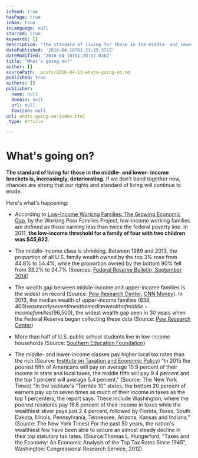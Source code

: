 ```yaml
---
inFeed: true
hasPage: true
inNav: true
inLanguage: null
starred: true
keywords: []
description: "The standard of living for those in the middle- and lower- income brackets is, increasingly, deteriorating. Let's band together."
datePublished: '2016-04-18T01:21:29.371Z'
dateModified: '2016-04-18T01:20:57.036Z'
title: "What's going on?"
author: []
sourcePath: _posts/2016-04-13-whats-going-on.md
published: true
authors: []
publisher:
  name: null
  domain: null
  url: null
  favicon: null
url: whats-going-on/index.html
_type: Article

---
```

# What's going on?

**The standard of living for those in the middle- and lower- income brackets is, increasingly, deteriorating.** If we don't band together now, chances are strong that our rights and standard of living will continue to erode. 

Here's what's happening: 

* According to [Low-Income Working Families: The Growing Economic Gap][0], by the Working Poor Families Project, low-income working families are defined as those earning less than twice the federal poverty line. In 2011, **the low-income threshold for a family of four with two children was $45,622**. 

* The middle-income class is shrinking. Between 1989 and 2013, the proportion of all U.S. family wealth owned by the top 3% rose from 44.8% to 54.4%, while the proportion owned by the bottom 90% fell from 33.2% to 24.7% (Sources: [Federal Reserve Bulletin, September 2014][1]) 

* The wealth gap between middle-income and upper-income families is the widest on record (Source: [Pew Research Center][2], [CNN Money][3]). In 2013, the median wealth of upper-income families ($639,400) was nearly seven times the median wealth of middle-income families ($96,500), the widest wealth gap seen in 30 years when the Federal Reserve began collecting these data (Source: [Pew Research Center][2])

* More than half of U.S. public school students live in low-income households (Source: [Southern Education Foundation][4]) 

* The middle- and lower-income classes pay higher local tax rates than the rich (Source: [Institute on Taxation and Economic Policy][5])
"In 2015 the poorest fifth of Americans will pay on average 10.9 percent of their income in state and local taxes, the middle fifth will pay 9.4 percent and the top 1 percent will average 5.4 percent." (Source: The New York Times)
"In the institute's "Terrible 10" states, the bottom 20 percent of earners pay up to seven times as much of their income in taxes as the top 1 percenters, the report says. These include Washington, where the poorest residents pay 16.8 percent of their income in taxes while the wealthiest sliver pays just 2.4 percent, followed by Florida, Texas, South Dakota, Illinois, Pennsylvania, Tennessee, Arizona, Kansas and Indiana." (Source: The New York Times)
For the past 50 years, the nation's wealthiest few have been able to secure an almost steady decline in their top statutory tax rates. (Source:Thomas L. Hungerford, "Taxes and the Economy: An Economic Analysis of the Top Tax Rates Since 1945", Washington: Congressional Research Service, 2012)


[0]: http://t.umblr.com/redirect?z=http%3A%2F%2Fwww.workingpoorfamilies.org%2Fwp-content%2Fuploads%2F2013%2F01%2FWinter-2012_2013-WPFP-Data-Brief.pdf&t=ZWJhZTk3YTdhZTI4NGEyYTU0YzNhOTZjYzk2NjMwMDI3NjMxYzk3MyxUbU4zdWpESg%3D%3D
[1]: http://t.umblr.com/redirect?z=http%3A%2F%2Fwww.federalreserve.gov%2Fpubs%2Fbulletin%2F2014%2Fpdf%2Fscf14.pdf&t=M2MzOTdlNWVhMDc1MTE5MzQ4MzIxYTE5ZDhjZWY5YjY3MjUzN2ViMixUbU4zdWpESg%3D%3D
[2]: http://t.umblr.com/redirect?z=http%3A%2F%2Fwww.pewresearch.org%2Ffact-tank%2F2014%2F12%2F17%2Fwealth-gap-upper-middle-income%2F&t=NDZmOWIzZmM5NGU2M2RiNWQ1ZjYwMDM4NmY3NjAxNTRhOGYxZDgyYSxUbU4zdWpESg%3D%3D
[3]: http://t.umblr.com/redirect?z=http%3A%2F%2Fmoney.cnn.com%2F2014%2F12%2F17%2Fnews%2Feconomy%2Fwealth-gap-middle-class-rich%2F&t=MDQ4YTA1YmZjMTg2ZGY2N2UxMDIwN2M2MDRlOWRlZTFmMjRjNTc1ZSxUbU4zdWpESg%3D%3D
[4]: http://t.umblr.com/redirect?z=http%3A%2F%2Fwww.southerneducation.org%2FOur-Strategies%2FResearch-and-Publications%2FNew-Majority-Diverse-Majority-Report-Series%2FA-New-Majority-2015-Update-Low-Income-Students-Now&t=MzA4MWQ3YjRlMjI3ZDE3Y2FiYWEwNzliMDMwNjE5MzQ2MzAyNGQ1NixUbU4zdWpESg%3D%3D
[5]: http://t.umblr.com/redirect?z=http%3A%2F%2Fwww.itep.org%2Fwhopays%2F&t=ZTMwZWQ3NDgyZTUyMzZkOTY1NTdkNzA0Y2UwOTliMjM5MDZhM2YxZCxUbU4zdWpESg%3D%3D